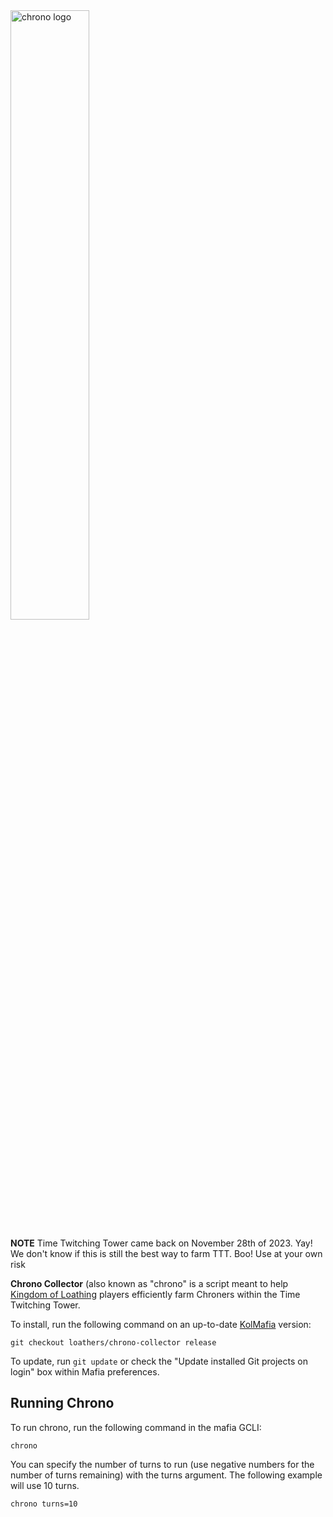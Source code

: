 <img src="https://user-images.githubusercontent.com/8014761/195185013-bbf800ee-e1ee-4ceb-8428-38e0f394769b.png" alt="chrono logo" style="width: 50%;">

**NOTE** Time Twitching Tower came back on November 28th of 2023. Yay! We don't know if this is still the best way to farm TTT. Boo! Use at your own risk

**Chrono Collector** (also known as "chrono" is a script meant to help [Kingdom of Loathing](https://www.kingdomofloathing.com/) players efficiently farm Chroners within the Time Twitching Tower.

To install, run the following command on an up-to-date [KolMafia](https://github.com/kolmafia/kolmafia) version:

```
git checkout loathers/chrono-collector release
```

To update, run `git update` or check the "Update installed Git projects on login" box within Mafia preferences.

## Running Chrono

To run chrono, run the following command in the mafia GCLI:

`chrono`

You can specify the number of turns to run (use negative numbers for the number of turns remaining) with the turns argument. The following example will use 10 turns.

`chrono turns=10`
